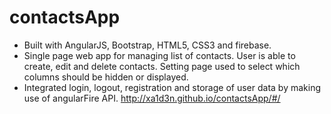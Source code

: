 contactsApp
===========

- Built with AngularJS, Bootstrap, HTML5, CSS3 and firebase.
- Single page web app for managing list of contacts. User is able to create, edit and delete contacts. Setting page used to select which columns should be hidden or displayed.
- Integrated login, logout, registration and storage of user data by making use of angularFire API. 
http://xa1d3n.github.io/contactsApp/#/
